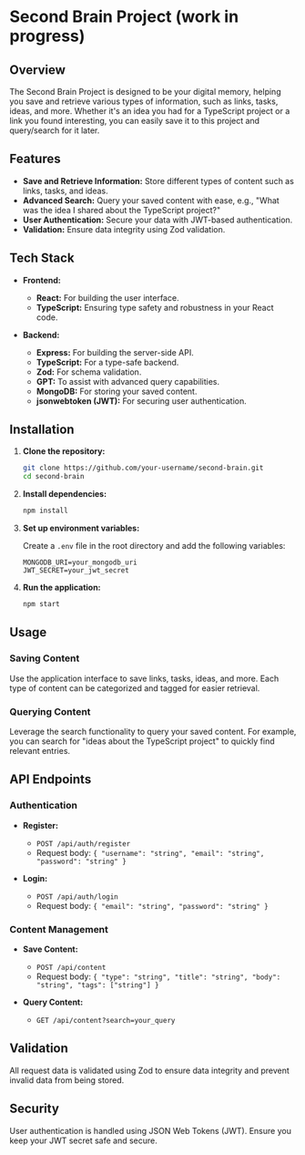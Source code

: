 # Second Brain Project (work in progress)

## Overview

The Second Brain Project is designed to be your digital memory, helping you save and retrieve various types of information, such as links, tasks, ideas, and more. Whether it's an idea you had for a TypeScript project or a link you found interesting, you can easily save it to this project and query/search for it later.

## Features

- **Save and Retrieve Information:** Store different types of content such as links, tasks, and ideas.
- **Advanced Search:** Query your saved content with ease, e.g., "What was the idea I shared about the TypeScript project?"
- **User Authentication:** Secure your data with JWT-based authentication.
- **Validation:** Ensure data integrity using Zod validation.

## Tech Stack

- **Frontend:**
  - **React:** For building the user interface.
  - **TypeScript:** Ensuring type safety and robustness in your React code.

- **Backend:**
  - **Express:** For building the server-side API.
  - **TypeScript:** For a type-safe backend.
  - **Zod:** For schema validation.
  - **GPT:** To assist with advanced query capabilities.
  - **MongoDB:** For storing your saved content.
  - **jsonwebtoken (JWT):** For securing user authentication.

## Installation

1. **Clone the repository:**

   ```sh
   git clone https://github.com/your-username/second-brain.git
   cd second-brain
   ```

2. **Install dependencies:**

   ```sh
   npm install
   ```

3. **Set up environment variables:**

   Create a `.env` file in the root directory and add the following variables:

   ```env
   MONGODB_URI=your_mongodb_uri
   JWT_SECRET=your_jwt_secret
   ```

4. **Run the application:**

   ```sh
   npm start
   ```

## Usage

### Saving Content

Use the application interface to save links, tasks, ideas, and more. Each type of content can be categorized and tagged for easier retrieval.

### Querying Content

Leverage the search functionality to query your saved content. For example, you can search for "ideas about the TypeScript project" to quickly find relevant entries.

## API Endpoints

### Authentication

- **Register:**
  - `POST /api/auth/register`
  - Request body: `{ "username": "string", "email": "string", "password": "string" }`

- **Login:**
  - `POST /api/auth/login`
  - Request body: `{ "email": "string", "password": "string" }`

### Content Management

- **Save Content:**
  - `POST /api/content`
  - Request body: `{ "type": "string", "title": "string", "body": "string", "tags": ["string"] }`

- **Query Content:**
  - `GET /api/content?search=your_query`

## Validation

All request data is validated using Zod to ensure data integrity and prevent invalid data from being stored.

## Security

User authentication is handled using JSON Web Tokens (JWT). Ensure you keep your JWT secret safe and secure.
